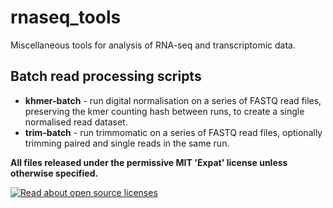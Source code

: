 rnaseq_tools
============

Miscellaneous tools for analysis of RNA-seq and transcriptomic data.

## Batch read processing scripts

* **khmer-batch** - run digital normalisation on a series of FASTQ read files, preserving the kmer counting hash between runs, to create a single normalised read dataset.
* **trim-batch** - run trimmomatic on a series of FASTQ read files, optionally trimming paired and single reads in the same run.


**All files released under the permissive MIT 'Expat' license unless otherwise specified.**

[![Read about open source licenses](http://opensource.org/trademarks/osi-certified/web/osi-certified-120x100.png)](http://opensource.org/docs/definition.php)	